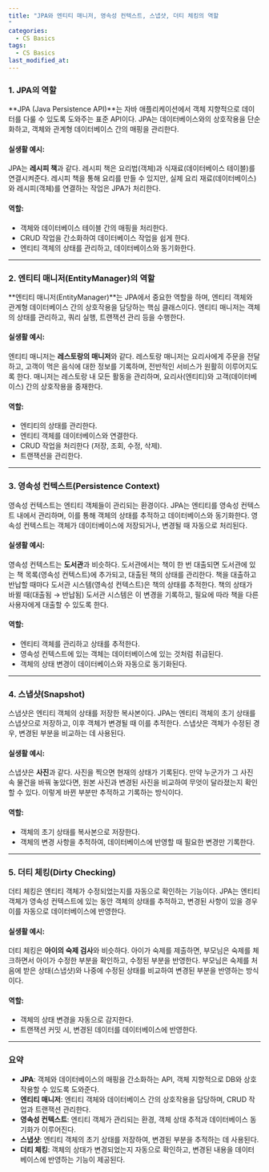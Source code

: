 ```yaml
---
title: "JPA와 엔티티 매니저, 영속성 컨텍스트, 스냅샷, 더티 체킹의 역할
"
categories:
  - CS Basics
tags:
  - CS Basics
last_modified_at: 
---
```



### 1. JPA의 역할
**JPA (Java Persistence API)**는 자바 애플리케이션에서 객체 지향적으로 데이터를 다룰 수 있도록 도와주는 표준 API이다. JPA는 데이터베이스와의 상호작용을 단순화하고, 객체와 관계형 데이터베이스 간의 매핑을 관리한다.

#### 실생활 예시:
JPA는 **레시피 책**과 같다. 레시피 책은 요리법(객체)과 식재료(데이터베이스 테이블)를 연결시켜준다. 레시피 책을 통해 요리를 만들 수 있지만, 실제 요리 재료(데이터베이스)와 레시피(객체)를 연결하는 작업은 JPA가 처리한다.

#### 역할:
- 객체와 데이터베이스 테이블 간의 매핑을 처리한다.
- CRUD 작업을 간소화하여 데이터베이스 작업을 쉽게 한다.
- 엔티티 객체의 상태를 관리하고, 데이터베이스와 동기화한다.

---

### 2. 엔티티 매니저(EntityManager)의 역할
**엔티티 매니저(EntityManager)**는 JPA에서 중요한 역할을 하며, 엔티티 객체와 관계형 데이터베이스 간의 상호작용을 담당하는 핵심 클래스이다. 엔티티 매니저는 객체의 상태를 관리하고, 쿼리 실행, 트랜잭션 관리 등을 수행한다.

#### 실생활 예시:
엔티티 매니저는 **레스토랑의 매니저**와 같다. 레스토랑 매니저는 요리사에게 주문을 전달하고, 고객이 먹은 음식에 대한 정보를 기록하며, 전반적인 서비스가 원활히 이루어지도록 한다. 매니저는 레스토랑 내 모든 활동을 관리하며, 요리사(엔티티)와 고객(데이터베이스) 간의 상호작용을 중재한다.

#### 역할:
- 엔티티의 상태를 관리한다.
- 엔티티 객체를 데이터베이스와 연결한다.
- CRUD 작업을 처리한다 (저장, 조회, 수정, 삭제).
- 트랜잭션을 관리한다.

---

### 3. 영속성 컨텍스트(Persistence Context)
영속성 컨텍스트는 엔티티 객체들이 관리되는 환경이다. JPA는 엔티티를 영속성 컨텍스트 내에서 관리하며, 이를 통해 객체의 상태를 추적하고 데이터베이스와 동기화한다. 영속성 컨텍스트는 객체가 데이터베이스에 저장되거나, 변경될 때 자동으로 처리된다.

#### 실생활 예시:
영속성 컨텍스트는 **도서관**과 비슷하다. 도서관에서는 책이 한 번 대출되면 도서관에 있는 책 목록(영속성 컨텍스트)에 추가되고, 대출된 책의 상태를 관리한다. 책을 대출하고 반납할 때마다 도서관 시스템(영속성 컨텍스트)은 책의 상태를 추적한다. 책의 상태가 바뀔 때(대출됨 → 반납됨) 도서관 시스템은 이 변경을 기록하고, 필요에 따라 책을 다른 사용자에게 대출할 수 있도록 한다.

#### 역할:
- 엔티티 객체를 관리하고 상태를 추적한다.
- 영속성 컨텍스트에 있는 객체는 데이터베이스에 있는 것처럼 취급된다.
- 객체의 상태 변경이 데이터베이스와 자동으로 동기화된다.

---

### 4. 스냅샷(Snapshot)
스냅샷은 엔티티 객체의 상태를 저장한 복사본이다. JPA는 엔티티 객체의 초기 상태를 스냅샷으로 저장하고, 이후 객체가 변경될 때 이를 추적한다. 스냅샷은 객체가 수정된 경우, 변경된 부분을 비교하는 데 사용된다.

#### 실생활 예시:
스냅샷은 **사진**과 같다. 사진을 찍으면 현재의 상태가 기록된다. 만약 누군가가 그 사진 속 물건을 바꿔 놓았다면, 원본 사진과 변경된 사진을 비교하여 무엇이 달라졌는지 확인할 수 있다. 이렇게 바뀐 부분만 추적하고 기록하는 방식이다.

#### 역할:
- 객체의 초기 상태를 복사본으로 저장한다.
- 객체의 변경 사항을 추적하여, 데이터베이스에 반영할 때 필요한 변경만 기록한다.

---

### 5. 더티 체킹(Dirty Checking)
더티 체킹은 엔티티 객체가 수정되었는지를 자동으로 확인하는 기능이다. JPA는 엔티티 객체가 영속성 컨텍스트에 있는 동안 객체의 상태를 추적하고, 변경된 사항이 있을 경우 이를 자동으로 데이터베이스에 반영한다.

#### 실생활 예시:
더티 체킹은 **아이의 숙제 검사**와 비슷하다. 아이가 숙제를 제출하면, 부모님은 숙제를 체크하면서 아이가 수정한 부분을 확인하고, 수정된 부분을 반영한다. 부모님은 숙제를 처음에 받은 상태(스냅샷)와 나중에 수정된 상태를 비교하여 변경된 부분을 반영하는 방식이다.

#### 역할:
- 객체의 상태 변경을 자동으로 감지한다.
- 트랜잭션 커밋 시, 변경된 데이터를 데이터베이스에 반영한다.

---

### 요약
- **JPA**: 객체와 데이터베이스의 매핑을 간소화하는 API, 객체 지향적으로 DB와 상호작용할 수 있도록 도와준다.
- **엔티티 매니저**: 엔티티 객체와 데이터베이스 간의 상호작용을 담당하며, CRUD 작업과 트랜잭션 관리한다.
- **영속성 컨텍스트**: 엔티티 객체가 관리되는 환경, 객체 상태 추적과 데이터베이스 동기화가 이루어진다.
- **스냅샷**: 엔티티 객체의 초기 상태를 저장하여, 변경된 부분을 추적하는 데 사용된다.
- **더티 체킹**: 객체의 상태가 변경되었는지 자동으로 확인하고, 변경된 내용을 데이터베이스에 반영하는 기능이 제공된다.
